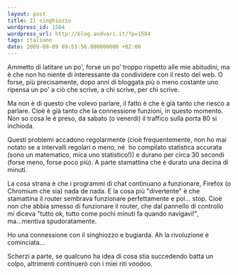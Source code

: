 ```yaml
---
layout: post
title: Il singhiozzo
wordpress_id: 1584
wordpress_url: http://blog.andvari.it/?p=1584
tags: italiano
date: 2009-09-09 09:53:56.000000000 +02:00
---
```

Ammetto di latitare un po', forse un po' troppo rispetto alle mie abitudini, ma è che non ho niente di interessante da condividere con il resto del web. O forse, più precisamente, dopo anni di bloggata più o meno costante uno ripensa un po' a ciò che scrive, a chi scrive, per chi scrive.

Ma non è di questo che volevo parlare, il fatto è che è già tanto che riesco a parlare. Cioè è già tanto che la connessione funzioni, in questo momento. Non so cosa le è preso, da sabato (o venerdì) il traffico sulla porta 80 si inchioda.

Questi problemi accadono regolarmente (cioè frequentemente, non ho mai notato se a intervalli regolari o meno, né  ho compilato statistica accurata (sono un matematico, mica uno statistico!)) e durano per circa 30 secondi (forse meno, forse poco più). A parte stamattina che è durato una decina di minuti.

La cosa strana è che i programmi di chat continuano a funzionare, Firefox (o Chromium che sia) nada de nada.
E la cosa più "divertente" è che stamattina il router sembrava funzionare perfettamente e poi... stop. Cioè non che abbia smesso di funzionare il router, che dal pannello di controllo mi diceva "tutto ok, tutto come pochi minuti fa quando navigavi!", ma...mentiva spudoratamente.

Ho una connessione con il singhiozzo e bugiarda. Ah la rivoluzione è cominciata...

Scherzi a parte, se qualcuno ha idea di cosa stia succedendo batta un colpo, altrimenti continuerò con i miei riti voodoo.
